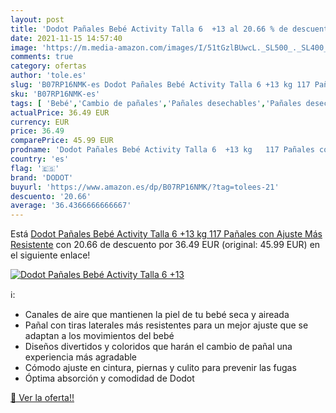 ```yaml
---
layout: post
title: 'Dodot Pañales Bebé Activity Talla 6  +13 al 20.66 % de descuento'
date: 2021-11-15 14:57:40
image: 'https://m.media-amazon.com/images/I/51tGzlBUwcL._SL500_._SL400_.jpg'
comments: true
category: ofertas
author: 'tole.es'
slug: 'B07RP16NMK-es Dodot Pañales Bebé Activity Talla 6 +13 kg 117 Pañales con...'
sku: 'B07RP16NMK-es'
tags: [ 'Bebé','Cambio de pañales','Pañales desechables','Pañales desechables para bebés','Pañales para bebé','bebé','dodot','pañales', ]
actualPrice: 36.49 EUR
currency: EUR
price: 36.49
comparePrice: 45.99 EUR
prodname: 'Dodot Pañales Bebé Activity Talla 6  +13 kg   117 Pañales con Ajuste Más Resistente'
country: 'es'
flag: '🇪🇸'
brand: 'DODOT'
buyurl: 'https://www.amazon.es/dp/B07RP16NMK/?tag=tolees-21'
descuento: '20.66'
average: '36.4366666666667'
---
```


Está [Dodot Pañales Bebé Activity Talla 6  +13 kg   117 Pañales con Ajuste Más Resistente](https://www.amazon.es/dp/B07RP16NMK/?tag=tolees-21) con 20.66 de descuento por 36.49 EUR (original: 45.99 EUR) en el siguiente enlace!

[![Dodot Pañales Bebé Activity Talla 6  +13](https://m.media-amazon.com/images/I/51tGzlBUwcL._SL500_._SL400_.jpg)](https://www.amazon.es/dp/B07RP16NMK/?tag=tolees-21)

ℹ️:

- Canales de aire que mantienen la piel de tu bebé seca y aireada
- Pañal con tiras laterales más resistentes para un mejor ajuste que se adaptan a los movimientos del bebé
- Diseños divertidos y coloridos que harán el cambio de pañal una experiencia más agradable
- Cómodo ajuste en cintura, piernas y culito para prevenir las fugas
- Óptima absorción y comodidad de Dodot

[🛒 Ver la oferta!!](https://www.amazon.es/dp/B07RP16NMK/?tag=tolees-21)
